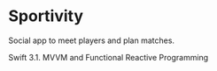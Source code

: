# Sportivity

Social app to meet players and plan matches.

Swift 3.1. MVVM and Functional Reactive Programming
